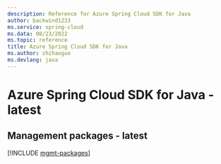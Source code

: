 ```yaml
---
description: Reference for Azure Spring Cloud SDK for Java
author: backwind1233
ms.service: spring-cloud
ms.data: 08/23/2022
ms.topic: reference
title: Azure Spring Cloud SDK for Java
ms.author: zhihaoguo
ms.devlang: java
---
```

# Azure Spring Cloud SDK for Java - latest

## Management packages - latest
[!INCLUDE [mgmt-packages](spring-cloud-mgmt-index.md)]